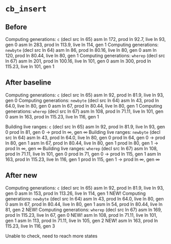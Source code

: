 # `cb_insert`

## Before

Computing generations: `c` (decl src ln 65)
  asm ln 172, prod ln 92.7, live ln 93, gen 0
  asm ln 283, prod ln 113.9, live ln 114, gen 1
Computing generations: `newbyte` (decl src ln 64)
  asm ln 86, prod ln 80.16, live ln 80, gen 0
  asm ln 120, prod ln 80.44, live ln 80, gen 1
Computing generations: `wherep` (decl src ln 67)
  asm ln 201, prod ln 100.16, live ln 101, gen 0
  asm ln 300, prod ln 115.23, live ln 101, gen 1

## After baseline

Computing generations: `c` (decl src ln 65)
  asm ln 92, prod ln 81.9, live ln 93, gen 0
Computing generations: `newbyte` (decl src ln 64)
  asm ln 43, prod ln 64.0, live ln 80, gen 0
  asm ln 67, prod ln 80.44, live ln 80, gen 1
Computing generations: `wherep` (decl src ln 67)
  asm ln 108, prod ln 71.11, live ln 101, gen 0
  asm ln 163, prod ln 115.23, live ln 116, gen 1

Building live ranges: `c` (decl src ln 65)
  asm ln 92, prod ln 81.9, live ln 93, gen 0
    prod ln 81, gen 0 →
    prod ln ∞, gen ∞
Building live ranges: `newbyte` (decl src ln 64)
  asm ln 43, prod ln 64.0, live ln 80, gen 0
    prod ln 64, gen 0 →
    prod ln 80, gen 1
  asm ln 67, prod ln 80.44, live ln 80, gen 1
    prod ln 80, gen 1 →
    prod ln ∞, gen ∞
Building live ranges: `wherep` (decl src ln 67)
  asm ln 108, prod ln 71.11, live ln 101, gen 0
    prod ln 71, gen 0 →
    prod ln 115, gen 1
  asm ln 163, prod ln 115.23, live ln 116, gen 1
    prod ln 115, gen 1 →
    prod ln ∞, gen ∞

## After new

Computing generations: `c` (decl src ln 65)
  asm ln 92, prod ln 81.9, live ln 93, gen 0
  asm ln 153, prod ln 113.26, live ln 114, gen 1   NEW!
Computing generations: `newbyte` (decl src ln 64)
  asm ln 43, prod ln 64.0, live ln 80, gen 0
  asm ln 67, prod ln 80.44, live ln 80, gen 1
  asm ln 54, prod ln 80.44, live ln 81, gen 2      NEW!
Computing generations: `wherep` (decl src ln 67)
  asm ln 169, prod ln 115.23, live ln 67, gen 0    NEW!
  asm ln 108, prod ln 71.11, live ln 101, gen 1
  asm ln 113, prod ln 71.11, live ln 105, gen 2    NEW!
  asm ln 163, prod ln 115.23, live ln 116, gen 3

Unable to check, need to reach more states
